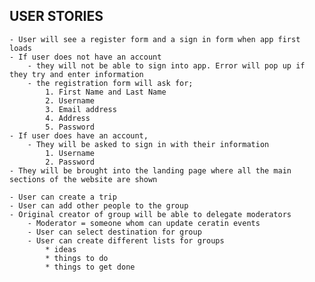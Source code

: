 ## USER STORIES
	- User will see a register form and a sign in form when app first loads
	- If user does not have an account
		- they will not be able to sign into app. Error will pop up if they try and enter information
		- the registration form will ask for; 
			1. First Name and Last Name  
			2. Username   
			3. Email address     
			4. Address
			5. Password
	- If user does have an account, 
		- They will be asked to sign in with their information
			1. Username
			2. Password
	- They will be brought into the landing page where all the main sections of the website are shown

	- User can create a trip
	- User can add other people to the group
	- Original creator of group will be able to delegate moderators
		- Moderator = someone whom can update ceratin events
		- User can select destination for group
		- User can create different lists for groups
			* ideas
			* things to do 
			* things to get done

